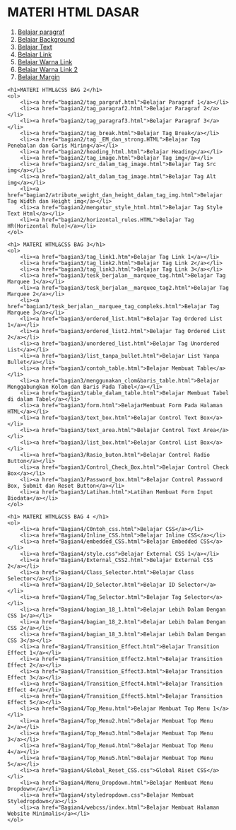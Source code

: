 
<!DOCTYPE html>
<html lang="en">
<head>
    <title>Rudiyanto</title>
</head>
<body>
    <h1>MATERI HTML DASAR</h1>
    <ol>
        <li><a href="bagian1/paragraf.html">Belajar paragraf</a></li>
        <li><a href="bagian1/bgcolor.html">Belajar Background</a></li>
        <li><a href="bagian1/text.html">Belajar Text</a></li>
        <li><a href="bagian1/link.html">Belajar Link</a></li>
        <li><a href="bagian1/alink.html">Belajar Warna Link</a></li>
        <li><a href="bagian1/vlink.html">Belajar Warna Link 2</a></li>
        <li><a href="bagian1/margin.html">Belajar Margin</a></li>
    </ol>

    <h1>MATERI HTML&CSS BAG 2</h1>
    <ol>
        <li><a href="bagian2/tag_pargraf.html">Belajar Paragraf 1</a></li>
        <li><a href="bagian2/tag_paragraf2.html">Belajar Paragraf 2</a></li>
        <li><a href="bagian2/tag_paragraf3.html">Belajar Paragraf 3</a></li>
        <li><a href="bagian2/tag_break.html">Belajar Tag Break</a></li>
        <li><a href="bagian2/tag _EM_dan_strong.HTML">Belajar Tag Penebalan dan Garis Miring</a></li>
        <li><a href="bagian2/heading_html.html">Belajar Heading</a></li>
        <li><a href="bagian2/tag_image.html">Belajar Tag img</a></li>
        <li><a href="bagian2/src_dalam_tag_image.html">Belajar Tag Src img</a></li>
        <li><a href="bagian2/alt_dalam_tag_image.html">Belajar Tag Alt img</a></li>
        <li><a href="bagian2/atribute_weight_dan_height_dalam_tag_img.html">Belajar Tag Width dan Height img</a></li>
        <li><a href="bagian2/mengatur_style_html.html">Belajar Tag Style Text Html</a></li>
        <li><a href="bagian2/horizontal_rules.HTML">Belajar Tag HR(Horizontal Rule)</a></li>
    </ol>

    <h1> MATERI HTML&CSS BAG 3</h1>
    <ol>
        <li><a href="bagian3/tag_link1.htm">Belajar Tag Link 1</a></li>
        <li><a href="bagian3/tag_link2.html">Belajar Tag Link 2</a></li>
        <li><a href="bagian3/tag_link3.html">Belajar Tag Link 3</a></li>
        <li><a href="bagian3/tesk_berjalan__marquee_tag.html">Belajar Tag Marquee 1</a></li>
        <li><a href="bagian3/tesk_berjalan__marquee_tag2.html">Belajar Tag Marquee 2</a></li>
        <li><a href="bagian3/tesk_berjalan__marquee_tag_compleks.html">Belajar Tag Marquee 3</a></li>
        <li><a href="bagian3/ordered_list.html">Belajar Tag Ordered List 1</a></li>
        <li><a href="bagian3/ordered_list2.html">Belajar Tag Ordered List 2</a></li>
        <li><a href="bagian3/unordered_list.html">Belajar Tag Unordered List</a></li>
        <li><a href="bagian3/list_tanpa_bullet.html">Belajar List Yanpa Bullet</a></li>
        <li><a href="bagian3/contoh_table.html">Belajar Membuat Table</a></li>
        <li><a href="bagian3/menggunakan_clom&baris_table.html">Belajar Menggabungkan Kolom dan Baris Pada Tabel</a></li>
        <li><a href="bagian3/table_dalam_table.html">Belajar Membuat Tabel di dalam Tabel</a></li>
        <li><a href="bagian3/form.html">BelajarMembuat Form Pada Halaman HTML</a></li>
        <li><a href="bagian3/text_box.html">Belajar Control Text Box</a></li>
        <li><a href="bagian3/text_area.html">Belajar Control Text Area</a></li>
        <li><a href="bagian3/list_box.html">Belajar Control List Box</a></li>
        <li><a href="bagian3/Rasio_buton.html">Belajar Control Radio Button</a></li>
        <li><a href="bagian3/Control_Check_Box.html">Belajar Control Check Box</a></li>
        <li><a href="bagian3/Password_box.html">Belajar Control Password Box, Submit dan Reset Button</a></li>
        <li><a href="bagian3/Latihan.html">Latihan Membuat Form Input Biodata</a></li>
    </ol>

    <h1> MATERI HTML&CSS BAG 4 </h1>
    <ol>
        <li><a href="Bagian4/C0ntoh_css.html">Belajar CSS</a></li>
        <li><a href="Bagian4/Inline_CSS.html">Belajar Inline CSS</a></li>
        <li><a href="Bagian4/embedded_CSS.html">Belajar Embedded CSS</a></li>
        <li><a href="Bagian4/style.css">Belajar External CSS 1</a></li>
        <li><a href="Bagian4/External_CSS2.html">Belajar External CSS 2</a></li>
        <li><a href="Bagian4/Class_Selector.html">Belajar Class Selector</a></li>
        <li><a href="Bagian4/ID_Selector.html">Belajar ID Selector</a></li>
        <li><a href="Bagian4/Tag_Selector.html">Belajar Tag Selector</a></li>
        <li><a href="Bagian4/bagian_18_1.html">Belajar Lebih Dalam Dengan CSS 1</a></li>
        <li><a href="Bagian4/bagian_18_2.html">Belajar Lebih Dalam Dengan CSS 2</a></li>
        <li><a href="Bagian4/bagian_18_3.html">Belajar Lebih Dalam Dengan CSS 3</a></li>
        <li><a href="Bagian4/Transition_Effect.html">Belajar Transition Effect 1</a></li>
        <li><a href="Bagian4/Transition_Effect2.html">Belajar Transition Effect 2</a></li>
        <li><a href="Bagian4/Transition_Effect3.html">Belajar Transition Effect 3</a></li>
        <li><a href="Bagian4/Transition_Effect4.html">Belajar Transition Effect 4</a></li>
        <li><a href="Bagian4/Transition_Effect5.html">Belajar Transition Effect 5</a></li>
        <li><a href="Bagian4/Top_Menu.html">Belajar Membuat Top Menu 1</a></li>
        <li><a href="Bagian4/Top_Menu2.html">Belajar Membuat Top Menu 2</a></li>
        <li><a href="Bagian4/Top_Menu3.html">Belajar Membuat Top Menu 3</a></li>
        <li><a href="Bagian4/Top_Menu4.html">Belajar Membuat Top Menu 4</a></li>
        <li><a href="Bagian4/Top_Menu5.html">Belajar Membuat Top Menu 5</a></li>
        <li><a href="Bagian4/Global_Reset_CSS.css">Global Riset CSS</a></li>
        <li><a href="Bagian4/Menu_Dropdown.html">Belajar Membuat Menu Dropdown</a></li>
        <li><a href="Bagian4/styledropdown.css">Belajar Membuat Styledropdown</a></li>
        <li><a href="Bagian4/webcss/index.html">Belajar Membuat Halaman Website Minimalis</a></li>
    </ol>

</body>
</html>

